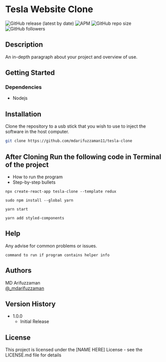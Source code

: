 # Tesla Website Clone

![GitHub release (latest by date)](https://img.shields.io/github/v/release/mdarifuzzaman11/Carfax_VIN_Automations?style=for-the-badge) 
![APM](https://img.shields.io/apm/l/test?style=for-the-badge)
![GitHub repo size](https://img.shields.io/github/repo-size/mdarifuzzaman11/Carfax_VIN_Automations?style=for-the-badge)
![GitHub followers](https://img.shields.io/github/followers/mdarifuzzaman11?style=for-the-badge)

## Description

An in-depth paragraph about your project and overview of use.

## Getting Started

### Dependencies

* Nodejs


## Installation

Clone the repository to a usb stick that you wish to use to inject the software in the host computer.

```bash
git clone https://github.com/mdarifuzzaman11/tesla-clone
```

## After Cloning Run the following code in Terminal of the project

* How to run the program
* Step-by-step bullets

```
npx create-react-app tesla-clone --template redux
```
```
sudo npm install --global yarn
```
```
yarn start
```
```
yarn add styled-components
```

## Help

Any advise for common problems or issues.
```
command to run if program contains helper info
```

## Authors
MD Arifuzzaman 
<br />
[@_mdarifuzzaman](https://instagram.com/_mdarifuzzaman)

## Version History


* 1.0.0
    * Initial Release

## License

This project is licensed under the [NAME HERE] License - see the LICENSE.md file for details
